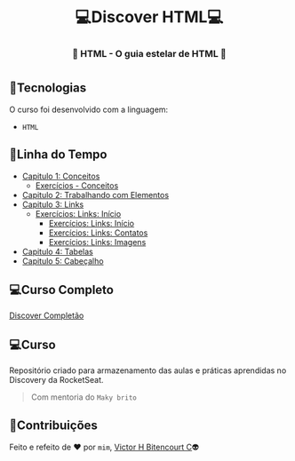 # <p align="center">:computer:Discover HTML:computer:</p>
### <p align="center">:speech_balloon: HTML - O guia estelar de HTML :speech_balloon:</p> 
#
## :balloon:Tecnologias
O curso foi desenvolvido com a linguagem:
- ``HTML``

## :memo:Linha do Tempo
- [Capitulo 1: Conceitos](https://github.com/vhbitencourtc/Discovery_HTML/blob/main/conceitos.html)
  - [Exercícios - Conceitos](https://github.com/vhbitencourtc/Discovery_HTML/blob/main/ex_conceitos.html)
- [Capitulo 2: Trabalhando com Elementos](https://github.com/vhbitencourtc/Discovery_HTML/blob/main/workelements.html)
- [Capitulo 3: Links](https://github.com/vhbitencourtc/Discovery_HTML/blob/main/links.html)
   - [Exercícios: Links: Início]()
     - [Exercícios: Links: Início](https://github.com/vhbitencourtc/Discovery_HTML/blob/main/ex_links_index.html) 
     - [Exercícios: Links: Contatos](https://github.com/vhbitencourtc/Discovery_HTML/blob/main/ex_links_contact.html) 
     - [Exercícios: Links: Imagens](https://github.com/vhbitencourtc/Discovery_HTML/blob/main/ex_links_files/ex_links_images.html) 
- [Capitulo 4: Tabelas](https://github.com/vhbitencourtc/Discovery_HTML/blob/main/tabelas.html)
- [Capitulo 5: Cabeçalho](https://github.com/vhbitencourtc/Discovery_HTML/blob/main/header.html)

## :computer:Curso Completo
[Discover Completão](https://app.rocketseat.com.br/discover)

## :computer:Curso
Repositório criado para armazenamento das aulas e práticas aprendidas no Discovery da RocketSeat.
> Com mentoria do `Maky brito`

## 📝Contribuições
Feito e refeito de :heart: por `mim`, [Victor H Bitencourt C](https://github.com/vhbitencourtc/):alien:

